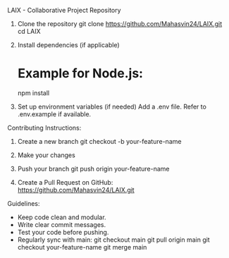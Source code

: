 LAIX - Collaborative Project Repository

1. Clone the repository
   git clone https://github.com/Mahasvin24/LAIX.git
   cd LAIX

2. Install dependencies (if applicable)
   # Example for Node.js:
   npm install

3. Set up environment variables (if needed)
   Add a .env file. Refer to .env.example if available.

Contributing Instructions:

1. Create a new branch
   git checkout -b your-feature-name

2. Make your changes

3. Push your branch
   git push origin your-feature-name

4. Create a Pull Request on GitHub:
   https://github.com/Mahasvin24/LAIX.git

Guidelines:

- Keep code clean and modular.
- Write clear commit messages.
- Test your code before pushing.
- Regularly sync with main:
   git checkout main
   git pull origin main
   git checkout your-feature-name
   git merge main